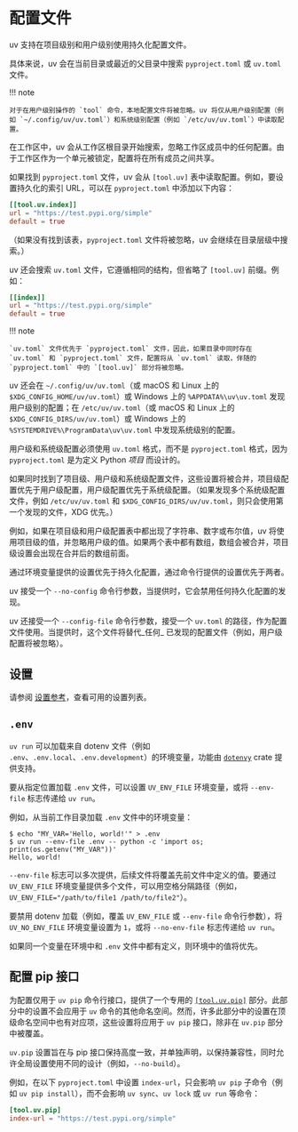 # 配置文件

uv 支持在项目级别和用户级别使用持久化配置文件。

具体来说，uv 会在当前目录或最近的父目录中搜索 `pyproject.toml` 或 `uv.toml` 文件。

!!! note

    对于在用户级别操作的 `tool` 命令，本地配置文件将被忽略。uv 将仅从用户级别配置（例如 `~/.config/uv/uv.toml`）和系统级别配置（例如 `/etc/uv/uv.toml`）中读取配置。

在工作区中，uv 会从工作区根目录开始搜索，忽略工作区成员中的任何配置。由于工作区作为一个单元被锁定，配置将在所有成员之间共享。

如果找到 `pyproject.toml` 文件，uv 会从 `[tool.uv]` 表中读取配置。例如，要设置持久化的索引 URL，可以在 `pyproject.toml` 中添加以下内容：

```toml title="pyproject.toml"
[[tool.uv.index]]
url = "https://test.pypi.org/simple"
default = true
```

（如果没有找到该表，`pyproject.toml` 文件将被忽略，uv 会继续在目录层级中搜索。）

uv 还会搜索 `uv.toml` 文件，它遵循相同的结构，但省略了 `[tool.uv]` 前缀。例如：

```toml title="uv.toml"
[[index]]
url = "https://test.pypi.org/simple"
default = true
```

!!! note

    `uv.toml` 文件优先于 `pyproject.toml` 文件，因此，如果目录中同时存在 `uv.toml` 和 `pyproject.toml` 文件，配置将从 `uv.toml` 读取，伴随的 `pyproject.toml` 中的 `[tool.uv]` 部分将被忽略。

uv 还会在 `~/.config/uv/uv.toml`（或 macOS 和 Linux 上的 `$XDG_CONFIG_HOME/uv/uv.toml`）或 Windows 上的 `%APPDATA%\uv\uv.toml` 发现用户级别的配置；在 `/etc/uv/uv.toml`（或 macOS 和 Linux 上的 `$XDG_CONFIG_DIRS/uv/uv.toml`）或 Windows 上的 `%SYSTEMDRIVE%\ProgramData\uv\uv.toml` 中发现系统级别的配置。

用户级和系统级配置必须使用 `uv.toml` 格式，而不是 `pyproject.toml` 格式，因为 `pyproject.toml` 是为定义 Python _项目_ 而设计的。

如果同时找到了项目级、用户级和系统级配置文件，这些设置将被合并，项目级配置优先于用户级配置，用户级配置优先于系统级配置。（如果发现多个系统级配置文件，例如 `/etc/uv/uv.toml` 和 `$XDG_CONFIG_DIRS/uv/uv.toml`，则只会使用第一个发现的文件，XDG 优先。）

例如，如果在项目级和用户级配置表中都出现了字符串、数字或布尔值，uv 将使用项目级的值，并忽略用户级的值。如果两个表中都有数组，数组会被合并，项目级设置会出现在合并后的数组前面。

通过环境变量提供的设置优先于持久化配置，通过命令行提供的设置优先于两者。

uv 接受一个 `--no-config` 命令行参数，当提供时，它会禁用任何持久化配置的发现。

uv 还接受一个 `--config-file` 命令行参数，接受一个 `uv.toml` 的路径，作为配置文件使用。当提供时，这个文件将替代_任何_ 已发现的配置文件（例如，用户级配置将被忽略）。

## 设置

请参阅 [设置参考](../reference/settings.md)，查看可用的设置列表。

## `.env`

`uv run` 可以加载来自 dotenv 文件（例如 `.env`、`.env.local`、`.env.development`）的环境变量，功能由 [`dotenvy`](https://github.com/allan2/dotenvy) crate 提供支持。

要从指定位置加载 `.env` 文件，可以设置 `UV_ENV_FILE` 环境变量，或将 `--env-file` 标志传递给 `uv run`。

例如，从当前工作目录加载 `.env` 文件中的环境变量：

```console
$ echo "MY_VAR='Hello, world!'" > .env
$ uv run --env-file .env -- python -c 'import os; print(os.getenv("MY_VAR"))'
Hello, world!
```

`--env-file` 标志可以多次提供，后续文件将覆盖先前文件中定义的值。要通过 `UV_ENV_FILE` 环境变量提供多个文件，可以用空格分隔路径（例如，`UV_ENV_FILE="/path/to/file1 /path/to/file2"`）。

要禁用 dotenv 加载（例如，覆盖 `UV_ENV_FILE` 或 `--env-file` 命令行参数），将 `UV_NO_ENV_FILE` 环境变量设置为 `1`，或将 `--no-env-file` 标志传递给 `uv run`。

如果同一个变量在环境中和 `.env` 文件中都有定义，则环境中的值将优先。

## 配置 pip 接口

为配置仅用于 `uv pip` 命令行接口，提供了一个专用的 [`[tool.uv.pip]`](../reference/settings.md#pip) 部分。此部分中的设置不会应用于 `uv` 命令的其他命名空间。然而，许多此部分中的设置在顶级命名空间中也有对应项，这些设置将应用于 `uv pip` 接口，除非在 `uv.pip` 部分中被覆盖。

`uv.pip` 设置旨在与 pip 接口保持高度一致，并单独声明，以保持兼容性，同时允许全局设置使用不同的设计（例如，`--no-build`）。

例如，在以下 `pyproject.toml` 中设置 `index-url`，只会影响 `uv pip` 子命令（例如 `uv pip install`），而不会影响 `uv sync`、`uv lock` 或 `uv run` 等命令：

```toml title="pyproject.toml"
[tool.uv.pip]
index-url = "https://test.pypi.org/simple"
```